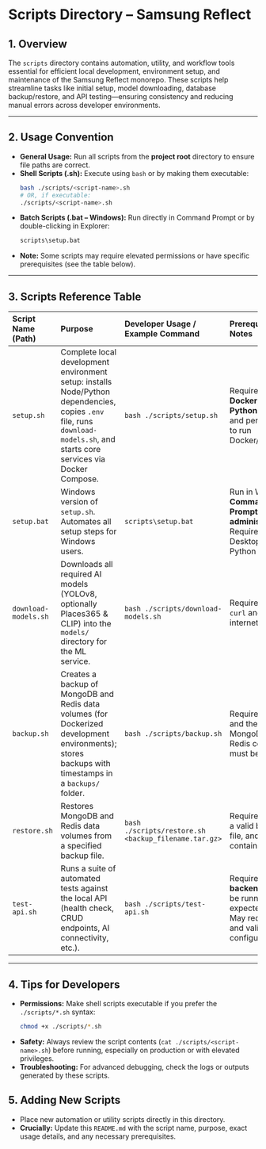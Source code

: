 # Scripts Directory – Samsung Reflect

## 1. Overview

The `scripts` directory contains automation, utility, and workflow tools essential for efficient local development, environment setup, and maintenance of the Samsung Reflect monorepo. These scripts help streamline tasks like initial setup, model downloading, database backup/restore, and API testing—ensuring consistency and reducing manual errors across developer environments.

***

## 2. Usage Convention

* **General Usage:** Run all scripts from the **project root** directory to ensure file paths are correct.
* **Shell Scripts (.sh):** Execute using `bash` or by making them executable:
    ```bash
    bash ./scripts/<script-name>.sh
    # OR, if executable:
    ./scripts/<script-name>.sh
    ```
* **Batch Scripts (.bat – Windows):** Run directly in Command Prompt or by double-clicking in Explorer:
    ```bash
    scripts\setup.bat
    ```
* **Note:** Some scripts may require elevated permissions or have specific prerequisites (see the table below).

***

## 3. Scripts Reference Table

| Script Name (Path) | Purpose | Developer Usage / Example Command | Prerequisites / Notes |
| :--- | :--- | :--- | :--- |
| `setup.sh` | Complete local development environment setup: installs Node/Python dependencies, copies `.env` file, runs `download-models.sh`, and starts core services via Docker Compose. | `bash ./scripts/setup.sh` | Requires **bash**, **Docker**, **Node.js**, **Python 3.11+**, and permission to run Docker/compose. |
| `setup.bat` | Windows version of `setup.sh`. Automates all setup steps for Windows users. | `scripts\setup.bat` | Run in Windows **Command Prompt as administrator**. Requires Docker Desktop, Node.js, Python 3.11+. |
| `download-models.sh` | Downloads all required AI models (YOLOv8, optionally Places365 & CLIP) into the `models/` directory for the ML service. | `bash ./scripts/download-models.sh` | Requires `wget` or `curl` and active internet access. |
| `backup.sh` | Creates a backup of MongoDB and Redis data volumes (for Dockerized development environments); stores backups with timestamps in a `backups/` folder. | `bash ./scripts/backup.sh` | Requires **Docker**, and the MongoDB and Redis containers must be running. |
| `restore.sh` | Restores MongoDB and Redis data volumes from a specified backup file. | `bash ./scripts/restore.sh <backup_filename.tar.gz>` | Requires **Docker**, a valid backup file, and running containers. |
| `test-api.sh` | Runs a suite of automated tests against the local API (health check, CRUD endpoints, AI connectivity, etc.). | `bash ./scripts/test-api.sh` | Requires the **backend/API** to be running at expected ports. May require `curl` and valid `.env` configuration. |

***

## 4. Tips for Developers

* **Permissions:** Make shell scripts executable if you prefer the `./scripts/*.sh` syntax:
    ```bash
    chmod +x ./scripts/*.sh
    ```
* **Safety:** Always review the script contents (`cat ./scripts/<script-name>.sh`) before running, especially on production or with elevated privileges.
* **Troubleshooting:** For advanced debugging, check the logs or outputs generated by these scripts.

## 5. Adding New Scripts

* Place new automation or utility scripts directly in this directory.
* **Crucially:** Update this `README.md` with the script name, purpose, exact usage details, and any necessary prerequisites.
